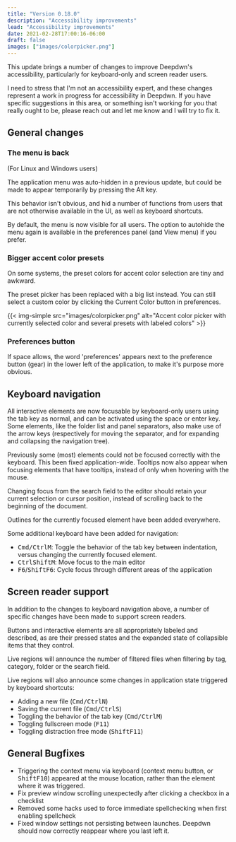 ```yaml
---
title: "Version 0.18.0"
description: "Accessibility improvements"
lead: "Accessibility improvements"
date: 2021-02-28T17:00:16-06:00
draft: false
images: ["images/colorpicker.png"]
---
```


This update brings a number of changes to improve Deepdwn's accessibility, particularly for keyboard-only and screen reader users.

I need to stress that I'm not an accessibility expert, and these changes represent a work in progress for accessibility in Deepdwn. If you have specific suggestions in this area, or something isn't working for you that really ought to be, please reach out and let me know and I will try to fix it.

## General changes

### The menu is back

(For Linux and Windows users)

The application menu was auto-hidden in a previous update, but could be made to appear temporarily by pressing the Alt key. 

This behavior isn't obvious, and hid a number of functions from users that are not otherwise available in the UI, as well as keyboard shortcuts.

By default, the menu is now visible for all users. The option to autohide the menu again is available in the preferences panel (and View menu) if you prefer.

### Bigger accent color presets

On some systems, the preset colors for accent color selection are tiny and awkward.

The preset picker has been replaced with a big list instead. You can still select a custom color by clicking the Current Color button in preferences.

{{< img-simple src="images/colorpicker.png" alt="Accent color picker with currently selected color and several presets with labeled colors" >}}

### Preferences button

If space allows, the word 'preferences' appears next to the preference button (gear) in the lower left of the application, to make it's purpose more obvious.

## Keyboard navigation

All interactive elements are now focusable by keyboard-only users using the tab key as normal, and can be activated using the space or enter key. Some elements, like the folder list and panel separators, also make use of the arrow keys (respectively for moving the separator, and for expanding and collapsing the navigation tree).

Previously some (most) elements could not be focused correctly with the keyboard. This been fixed application-wide. Tooltips now also appear when focusing elements that have tooltips, instead of only when hovering with the mouse.

Changing focus from the search field to the editor should retain your current selection or cursor position, instead of scrolling back to the beginning of the document.

Outlines for the currently focused element have been added everywhere.

Some additional keyboard have been added for navigation:

* <kbd>Cmd/Ctrl</kbd><kbd>M</kbd>: Toggle the behavior of the tab key between indentation, versus changing the currently focused element.
* <kbd>Ctrl</kbd><kbd>Shift</kbd><kbd>M</kbd>: Move focus to the main editor
* <kbd>F6</kbd>/<kbd>Shift</kbd><kbd>F6</kbd>: Cycle focus through different areas of the application

## Screen reader support

In addition to the changes to keyboard navigation above, a number of specific changes have been made to support screen readers.

Buttons and interactive elements are all appropriately labeled and described, as are their pressed states and the expanded state of collapsible items that they control.

Live regions will announce the number of filtered files when filtering by tag, category, folder or the search field.

Live regions will also announce some changes in application state triggered by keyboard shortcuts:

* Adding a new file (<kbd>Cmd/Ctrl</kbd><kbd>N</kbd>)
* Saving the current file (<kbd>Cmd/Ctrl</kbd><kbd>S</kbd>)
* Toggling the behavior of the tab key (<kbd>Cmd/Ctrl</kbd><kbd>M</kbd>)
* Toggling fullscreen mode (<kbd>F11</kbd>)
* Toggling distraction free mode (<kbd>Shift</kbd><kbd>F11</kbd>)

## General Bugfixes

* Triggering the context menu via keyboard (context menu button, or <kbd>Shift</kbd><kbd>F10</kbd>) appeared at the mouse location, rather than the element where it was triggered.
* Fix preview window scrolling unexpectedly after clicking a checkbox in a checklist
* Removed some hacks used to force immediate spellchecking when first enabling spellcheck
* Fixed window settings not persisting between launches. Deepdwn should now correctly reappear where you last left it.